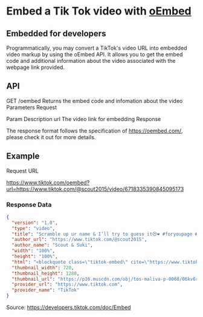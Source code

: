 # Embed a Tik Tok video with [oEmbed](https://oembed.com/)

## Embedded for developers
Programmatically, you may convert a TikTok's video URL into embedded video markup by using the oEmbed API. It allows you to get the embed code and additional information about the video associated with the webpage link provided.

## API
GET	/oembed	Returns the embed code and infomation about the video
Parameters
Request

Param	Description
url	The video link for embedding
Response

The response format follows the specification of https://oembed.com/, please check it out for more details.

## Example
Request URL

https://www.tiktok.com/oembed?url=https://www.tiktok.com/@scout2015/video/6718335390845095173


### Response Data

```json
{
  "version": "1.0",
  "type": "video",
  "title": "Scramble up ur name & I’ll try to guess it😍❤️ #foryoupage #petsoftiktok #aesthetic",
  "author_url": "https://www.tiktok.com/@scout2015",
  "author_name": "Scout & Suki",
  "width": "100%",
  "height": "100%",
  "html": "<blockquote class=\"tiktok-embed\" cite=\"https://www.tiktok.com/@scout2015/video/6718335390845095173\" data-video-id=\"6718335390845095173\" style=\"max-width: 605px;min-width: 325px;\" > <section> <a target=\"_blank\" title=\"@scout2015\" href=\"https://www.tiktok.com/@scout2015\">@scout2015</a> <p>Scramble up ur name & I’ll try to guess it😍❤️ <a title=\"foryoupage\" target=\"_blank\" href=\"https://www.tiktok.com/tag/foryoupage\">#foryoupage</a> <a title=\"petsoftiktok\" target=\"_blank\" href=\"https://www.tiktok.com/tag/petsoftiktok\">#petsoftiktok</a> <a title=\"aesthetic\" target=\"_blank\" href=\"https://www.tiktok.com/tag/aesthetic\">#aesthetic</a></p> <a target=\"_blank\" title=\"♬ original sound - 𝐇𝐚𝐰𝐚𝐢𝐢𓆉\" href=\"https://www.tiktok.com/music/original-sound-6689804660171082501\">♬ original sound - 𝐇𝐚𝐰𝐚𝐢𝐢𓆉</a> </section> </blockquote> <script async src=\"https://www.tiktok.com/embed.js\"></script>",
  "thumbnail_width": 720,
  "thumbnail_height": 1280,
  "thumbnail_url": "https://p16.muscdn.com/obj/tos-maliva-p-0068/06kv6rfcesljdjr45ukb0000d844090v0200010605",
  "provider_url": "https://www.tiktok.com",
  "provider_name": "TikTok"
}
```

Source: https://developers.tiktok.com/doc/Embed
